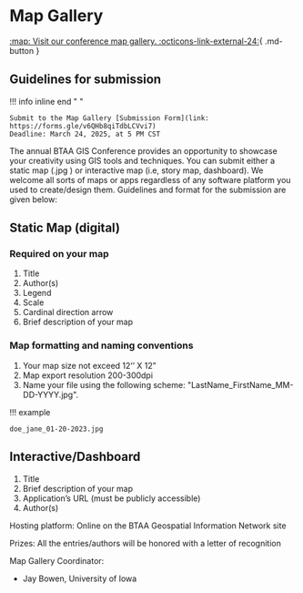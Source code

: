 # Map Gallery

[:map:  Visit our conference map gallery.  :octicons-link-external-24:](https://gin.btaa.org/Map-Gallery-Update/){ .md-button }

## Guidelines for submission 

!!! info inline end " "

	Submit to the Map Gallery [Submission Form](link: https://forms.gle/v6QHb8qiTdbLCVvi7) 
	Deadline: March 24, 2025, at 5 PM CST
	
The annual BTAA GIS Conference provides an opportunity to showcase your creativity using GIS tools and techniques. You can submit either a static map (.jpg ) or interactive map (i.e, story map, dashboard). We welcome all sorts of maps or apps regardless of any software platform you used to create/design them. Guidelines and format for the submission are given below:

## Static Map (digital)

### Required on your map

1. Title
1. Author(s)
1. Legend
1. Scale 
1. Cardinal direction arrow
1. Brief description of your map 

### Map formatting and naming conventions

1. Your map size not exceed 12‘’ X 12”
1. Map export resolution 200-300dpi
1. Name your file using the following scheme: "LastName_FirstName_MM-DD-YYYY.jpg". 

!!! example

	doe_jane_01-20-2023.jpg

## Interactive/Dashboard

1. Title
1. Brief description of your map
1. Application’s URL (must be publicly accessible)
1. Author(s)

Hosting platform: Online on the BTAA Geospatial Information Network site

Prizes: All the entries/authors will be honored with a letter of recognition

Map Gallery Coordinator:
* Jay Bowen, University of Iowa